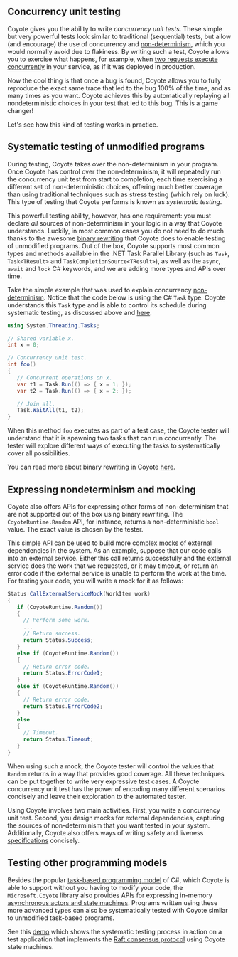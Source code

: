 ## Concurrency unit testing

Coyote gives you the ability to write _concurrency unit tests_. These simple but very powerful tests
look similar to traditional (sequential) tests, but allow (and encourage) the use of concurrency and
[non-determinism](non-determinism.md), which you would normally avoid due to flakiness. By writing
such a test, Coyote allows you to exercise what happens, for example, when [two requests execute
concurrently](../tutorials/first-concurrency-unit-test.md) in your service, as if it was
deployed in production.

Now the cool thing is that once a bug is found, Coyote allows you to fully reproduce the exact same
trace that led to the bug 100% of the time, and as many times as you want. Coyote achieves this by
automatically replaying all nondeterministic choices in your test that led to this bug. This is a
game changer!

Let's see how this kind of testing works in practice.

## Systematic testing of unmodified programs

During testing, Coyote takes over the non-determinism in your program. Once Coyote has control over
the non-determinism, it will repeatedly run the concurrency unit test from start to completion, each
time exercising a different set of non-deterministic choices, offering much better coverage than
using traditional techniques such as stress testing (which rely on luck). This type of testing that
Coyote performs is known as _systematic testing_.

This powerful testing ability, however, has one requirement: you must declare _all_ sources of
non-determinism in your logic in a way that Coyote understands. Luckily, in most common cases you do
not need to do much thanks to the awesome [binary rewriting](../tools/rewriting.md) that Coyote does
to enable testing of unmodified programs. Out of the box, Coyote supports most common types and
methods available in the .NET Task Parallel Library (such as `Task`, `Task<TResult>` and
`TaskCompletionSource<TResult>`), as well as the `async`, `await` and `lock` C# keywords, and we are
adding more types and APIs over time.

Take the simple example that was used to explain concurrency [non-determinism](non-determinism.md).
Notice that the code below is using the C# `Task` type. Coyote understands this `Task` type and is
able to control its schedule during systematic testing, as discussed above and
[here](../advanced-topics/tasks/overview.md).

```c#
using System.Threading.Tasks;

// Shared variable x.
int x = 0;

// Concurrency unit test.
int foo()
{
   // Concurrent operations on x.
   var t1 = Task.Run(() => { x = 1; });
   var t2 = Task.Run(() => { x = 2; });

   // Join all.
   Task.WaitAll(t1, t2);
}
```

When this method `foo` executes as part of a test case, the Coyote tester will understand that it is
spawning two tasks that can run concurrently. The tester will explore different ways of executing
the tasks to systematically cover all possibilities.

You can read more about binary rewriting in Coyote [here](binary-rewriting.md).

## Expressing nondeterminism and mocking

Coyote also offers APIs for expressing other forms of non-determinism that are not supported out of
the box using binary rewriting. The `CoyoteRuntime.Random` API, for instance, returns a
non-deterministic `bool` value. The exact value is chosen by the tester.

This simple API can be used to build more complex [mocks](https://en.wikipedia.org/wiki/Mock_object)
of external dependencies in the system. As an example, suppose that our code calls into an external
service. Either this call returns successfully and the external service does the work that we
requested, or it may timeout, or return an error code if the external service is unable to perform
the work at the time. For testing your code, you will write a mock for it as follows:

```c#
Status CallExternalServiceMock(WorkItem work)
{
   if (CoyoteRuntime.Random())
   {
     // Perform some work.
     ...
     // Return success.
     return Status.Success;
   }
   else if (CoyoteRuntime.Random())
   {
     // Return error code.
     return Status.ErrorCode1;
   }
   else if (CoyoteRuntime.Random())
   {
     // Return error code.
     return Status.ErrorCode2;
   }
   else
   {
     // Timeout.
     return Status.Timeout;
   }
}
```

When using such a mock, the Coyote tester will control the values that `Random` returns in a way
that provides good coverage. All these techniques can be put together to write very expressive test
cases. A Coyote concurrency unit test has the power of encoding many different scenarios concisely
and leave their exploration to the automated tester.

Using Coyote involves two main activities. First, you write a concurrency unit test. Second, you
design mocks for external dependencies, capturing the sources of non-determinism that you want
tested in your system. Additionally, Coyote also offers ways of writing safety and liveness
[specifications](specifications.md) concisely.

## Testing other programming models

Besides the popular [task-based programming
model](https://docs.microsoft.com/en-us/dotnet/standard/asynchronous-programming-patterns/task-based-asynchronous-pattern-tap)
of C#, which Coyote is able to support without you having to modify your code, the
`Microsoft.Coyote` library also provides APIs for expressing in-memory [asynchronous actors and
state machines](../advanced-topics/actors/overview.md). Programs written using these more
advanced types can also be systematically tested with Coyote similar to unmodified task-based
programs.

See this [demo](../advanced-topics/actors/state-machine-demo.md) which shows the systematic
testing process in action on a test application that implements the [Raft consensus
protocol](https://raft.github.io/) using Coyote state machines.
